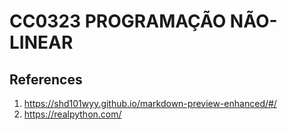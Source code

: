# CC0323 PROGRAMAÇÃO NÃO-LINEAR

## References
1. https://shd101wyy.github.io/markdown-preview-enhanced/#/
1. https://realpython.com/